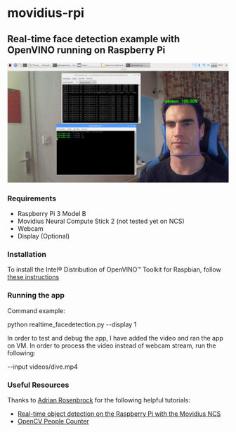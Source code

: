 # movidius-rpi

## Real-time face detection example with OpenVINO running on Raspberry Pi

![Raspberry Pi Screenshot](https://github.com/nikogamulin/movidius-rpi/blob/master/screenshots/rpi_screenshot.png?raw=true)

### Requirements
* Raspberry Pi 3 Model B
* Movidius Neural Compute Stick 2 (not tested yet on NCS)
* Webcam
* Display (Optional)

### Installation

To install the Intel® Distribution of OpenVINO™ Toolkit for Raspbian, follow [these instructions](https://software.intel.com/articles/OpenVINO-Install-RaspberryPI)

### Running the app

Command example:

python realtime_facedetection.py --display 1

In order to test and debug the app, I have added the video and ran the app on VM. In order to process the video instead of webcam stream, run the following:

--input videos/dive.mp4

### Useful Resources

Thanks to [Adrian Rosenbrock](https://github.com/jrosebr1) for the following helpful tutorials:

* [Real-time object detection on the Raspberry Pi with the Movidius NCS](https://www.pyimagesearch.com/2018/02/19/real-time-object-detection-on-the-raspberry-pi-with-the-movidius-ncs/)
* [OpenCV People Counter](https://www.pyimagesearch.com/2018/08/13/opencv-people-counter/)
